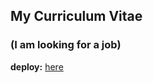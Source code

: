 ## My Curriculum Vitae 

### (I am looking for a job)
**deploy:** [here](https://career200.github.io/CV/)
